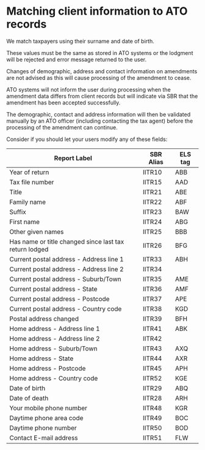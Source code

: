 # Matching client information to ATO records

We match taxpayers using their surname and date of birth.

These values must be the same as stored in ATO systems or the lodgment will be rejected and error message returned to the user.  

Changes of demographic, address and contact information on amendments are not advised as this will cause processing of the amendment to cease. 

ATO systems will not inform the user during processing when the amendment data differs from client records but will indicate via SBR that the amendment has been accepted successfully.

The demographic, contact and address information will then be validated manually by an ATO officer (including contacting the tax agent) before the processing of the amendment can continue.

Consider if you should let your users modify any of these fields:

| Report Label | SBR Alias | ELS tag  | 
| --- | --- | --- |
| Year of return | IITR10 | ABB | 
| Tax file number | IITR15 | AAD | 
| Title | IITR21 | ABE | 
| Family name | IITR22 | ABF | 
| Suffix | IITR23 | BAW | 
| First name | IITR24 | ABG | 
| Other given names | IITR25 | BBB | 
| Has name or title changed since last tax return lodged | IITR26 | BFG | 
| Current postal address - Address line 1 | IITR33 | ABH | 
| Current postal address - Address line 2 | IITR34 |  | 
| Current postal address - Suburb/Town | IITR35 | AME | 
| Current postal address - State | IITR36 | AMF | 
| Current postal address - Postcode | IITR37 | APE | 
| Current postal address - Country code | IITR38 | KGD | 
| Postal address changed | IITR39 | BFH | 
| Home address - Address line 1 | IITR41 | ABK | 
| Home address - Address line 2 | IITR42 |  | 
| Home address - Suburb/Town | IITR43 | AXQ | 
| Home address - State | IITR44 | AXR | 
| Home address - Postcode | IITR45 | APH | 
| Home address - Country code | IITR52 | KGE | 
| Date of birth | IITR29 | ABQ | 
| Date of death | IITR28 | ARH | 
| Your mobile phone number | IITR48 | KGR | 
| Daytime phone area code | IITR49 | BOC | 
| Daytime phone number | IITR50 | BOD | 
| Contact E-mail address | IITR51 | FLW |  